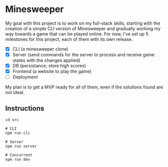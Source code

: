 # Minesweeper

My goal with this project is to work on my full-stack skills, starting with the creation of a simple CLI version of Minesweeper and gradually working my way towards a game that can be played online. For now, I've set up 5 milestones for this project, each of them with its own release.

-   [x] CLI (a minesweeper clone)
-   [x] Server (send commands for the server to process and receive game states with the changes applied)
-   [x] DB (persistance; store high scores)
-   [x] Frontend (a website to play the game)
-   [ ] Deployment

My plan is to get a MVP ready for all of them, even if the solutions found are not ideal.

## Instructions

```
cd src

# CLI
npm run cli

# Server
npm run server

# Concurrent
npm run dev

```
